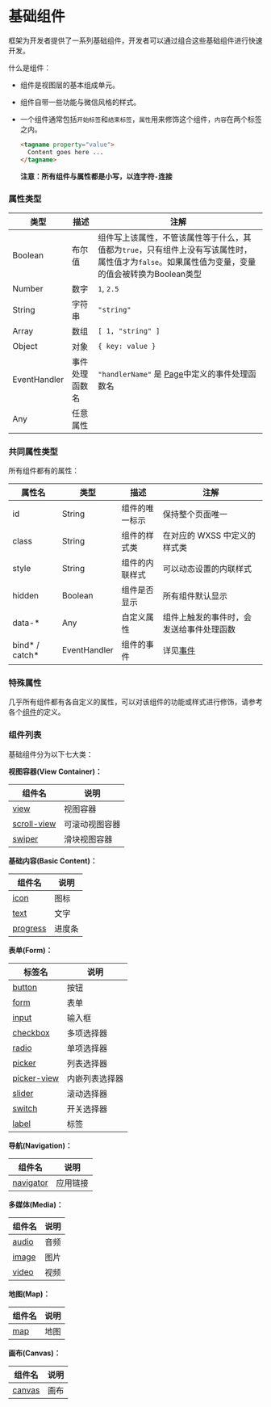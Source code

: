 # 基础组件

框架为开发者提供了一系列基础组件，开发者可以通过组合这些基础组件进行快速开发。

什么是组件：

- 组件是视图层的基本组成单元。
- 组件自带一些功能与微信风格的样式。
- 一个组件通常包括`开始标签`和`结束标签`，`属性`用来修饰这个组件，`内容`在两个标签之内。

  ```html
  <tagname property="value">
    Content goes here ...
  </tagname>
  ```
  **注意：所有组件与属性都是小写，以连字符`-`连接**



### 属性类型

| 类型           | 描述      | 注解                                       |
| ------------ | ------- | ---------------------------------------- |
| Boolean      | 布尔值     | 组件写上该属性，不管该属性等于什么，其值都为`true`，只有组件上没有写该属性时，属性值才为`false`。如果属性值为变量，变量的值会被转换为Boolean类型 |
| Number       | 数字      | `1`, `2.5`                               |
| String       | 字符串     | `"string"`                               |
| Array        | 数组      | `[ 1, "string" ]`                        |
| Object       | 对象      | `{ key: value }`                         |
| EventHandler | 事件处理函数名 | `"handlerName"` 是 [Page](../framework/app-service/page.md)中定义的事件处理函数名 |
| Any          | 任意属性    |                                          |


### 共同属性类型

所有组件都有的属性：

| 属性名              | 类型           | 描述      | 注解                      |
| ---------------- | ------------ | ------- | ----------------------- |
| id               | String       | 组件的唯一标示 | 保持整个页面唯一                |
| class            | String       | 组件的样式类  | 在对应的 WXSS 中定义的样式类         |
| style            | String       | 组件的内联样式 | 可以动态设置的内联样式             |
| hidden           | Boolean      | 组件是否显示  | 所有组件默认显示                |
| data-*           | Any          | 自定义属性   | 组件上触发的事件时，会发送给事件处理函数    |
| bind\* / catch\* | EventHandler | 组件的事件   | 详见[事件](../framework/view/wxml/event.md) |

### 特殊属性

几乎所有组件都有各自定义的属性，可以对该组件的功能或样式进行修饰，请参考各个[组件](#组件列表)的定义。

### 组件列表

基础组件分为以下七大类：


**视图容器(View Container)：**

| 组件名                                      | 说明       |
| ---------------------------------------- | -------- |
| [view](./view.md)              | 视图容器     |
| [scroll-view](./scroll-view.md) | 可滚动视图容器  |
| [swiper](./swiper.md)          | 滑块视图容器 |


**基础内容(Basic Content)：**

| 组件名                                 | 说明   |
| ----------------------------------- | ---- |
| [icon](./icon.md)         | 图标   |
| [text](./text.md)         | 文字   |
| [progress](./progress.md) | 进度条  |


**表单(Form)：**

| 标签名                                 | 说明    |
| ----------------------------------- | ----- |
| [button](./button.md)     | 按钮    |
| [form](./form.md)         | 表单    |
| [input](./input.md)       | 输入框   |
| [checkbox](./checkbox.md) | 多项选择器 |
| [radio](./radio.md)       | 单项选择器 |
| [picker](./picker.md)     | 列表选择器 |
| [picker-view](./picker-view.md)     | 内嵌列表选择器 |
| [slider](./slider.md)     | 滚动选择器 |
| [switch](./switch.md)     | 开关选择器 |
| [label](./label.md)       | 标签    |


**导航(Navigation)：**

| 组件名                                   | 说明    |
| ------------------------------------- | ----- |
| [navigator](./navigator.md) | 应用链接 |


**多媒体(Media)：**

| 组件名                           | 说明   |
| ----------------------------- | ---- |
| [audio](./audio.md) | 音频   |
| [image](./image.md) | 图片   |
| [video](./video.md) | 视频   |

**地图(Map)：**

| 组件名                       | 说明   |
| ------------------------- | ---- |
| [map](./map.md) | 地图   |


**画布(Canvas)：**

| 组件名                             | 说明   |
| ------------------------------- | ---- |
| [canvas](./canvas.md) | 画布   |
